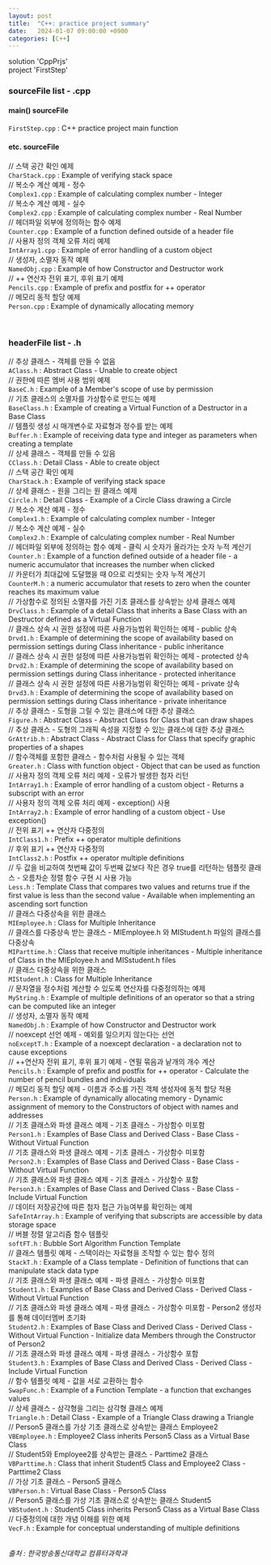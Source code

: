 ```yaml
---
layout: post
title:  "C++: practice project summary"
date:   2024-01-07 09:00:00 +0900
categories: [C++]
---
```


solution 'CppPrjs'   
project 'FirstStep'   
   
### sourceFile list - .cpp   
#### main() sourceFile   
`FirstStep.cpp` : C++ practice project main function   
   
#### etc. sourceFile   
// 스택 공간 확인 예제   
`CharStack.cpp` : Example of verifying stack space   
// 복소수 계산 예제 - 정수   
`Complex1.cpp` : Example of calculating complex number - Integer   
// 복소수 계산 예제 - 실수   
`Complex2.cpp` : Example of calculating complex number - Real Number   
// 헤더파일 외부에 정의하는 함수 예제   
`Counter.cpp` : Example of a function defined outside of a header file   
// 사용자 정의 객체 오류 처리 예제   
`IntArray1.cpp` : Example of error handling of a custom object   
// 생성자, 소멸자 동작 예제   
`NamedObj.cpp` : Example of how Constructor and Destructor work   
// ++ 연산자 전위 표기, 후위 표기 예제   
`Pencils.cpp` : Example of prefix and postfix for ++ operator   
// 메모리 동적 할당 예제   
`Person.cpp` : Example of dynamically allocating memory   
   
<br />
   
### headerFile list - .h   
// 추상 클래스 - 객체를 만들 수 없음   
`AClass.h` : Abstract Class - Unable to create object   
// 권한에 따른 멤버 사용 범위 예제   
`BaseC.h` : Example of a Member's scope of use by permission   
// 기초 클래스의 소멸자를 가상함수로 만드는 예제   
`BaseClass.h` : Example of creating a Virtual Function of a Destructor in a Base Class   
// 템플릿 생성 시 매개변수로 자료형과 정수를 받는 예제   
`Buffer.h` : Example of receiving data type and integer as parameters when creating a template   
// 상세 클래스 - 객체를 만들 수 있음   
`CClass.h` : Detail Class - Able to create object   
// 스택 공간 확인 예제   
`CharStack.h` : Example of verifying stack space   
// 상세 클래스 - 원을 그리는 원 클래스 예제   
`Circle.h` : Detail Class - Example of a Circle Class drawing a Circle   
// 복소수 계산 예제 - 정수   
`Complex1.h` : Example of calculating complex number - Integer   
// 복소수 계산 예제 - 실수   
`Complex2.h` : Example of calculating complex number - Real Number   
// 헤더파일 외부에 정의하는 함수 예제 - 클릭 시 숫자가 올라가는 숫자 누적 계산기   
`Counter.h` : Example of a function defined outside of a header file - a numeric accumulator that increases the number when clicked   
// 카운터가 최대값에 도달했을 때 0으로 리셋되는 숫자 누적 계산기   
`CounterM.h` : a numeric accumulator that resets to zero when the counter reaches its maximum value   
// 가상함수로 정의된 소멸자를 가진 기초 클래스를 상속받는 상세 클래스 예제   
`DrvClass.h` : Example of a detail Class that inherits a Base Class with an Destructor defined as a Virtual Function   
// 클래스 상속 시 권한 설정에 따른 사용가능범위 확인하는 예제 - public 상속   
`Drvd1.h` : Example of determining the scope of availability based on permission settings during Class inheritance - public inheritance   
// 클래스 상속 시 권한 설정에 따른 사용가능범위 확인하는 예제 - protected 상속   
`Drvd2.h` : Example of determining the scope of availability based on permission settings during Class inheritance - protected inheritance   
// 클래스 상속 시 권한 설정에 따른 사용가능범위 확인하는 예제 - private 상속   
`Drvd3.h` : Example of determining the scope of availability based on permission settings during Class inheritance - private inheritance   
// 추상 클래스 - 도형을 그릴 수 있는 클래스에 대한 추상 클래스   
`Figure.h` : Abstract Class - Abstract Class for Class that can draw shapes   
// 추상 클래스 - 도형의 그래픽 속성을 지정할 수 있는 클래스에 대한 추상 클래스   
`GrAttrib.h` : Abstract Class - Abstract Class for Class that specify graphic properties of a shapes   
// 함수객체를 포함한 클래스 - 함수처럼 사용될 수 있는 객체   
`Greater.h` : Class with function object - Object that can be used as function   
// 사용자 정의 객체 오류 처리 예제 - 오류가 발생한 첨자 리턴   
`IntArray1.h` : Example of error handling of a custom object - Returns a subscript with an error   
// 사용자 정의 객체 오류 처리 예제 - exception() 사용   
`IntArray2.h` : Example of error handling of a custom object - Use exception()   
// 전위 표기 ++ 연산자 다중정의   
`IntClass1.h` : Prefix ++ operator multiple definitions   
// 후위 표기 ++ 연산자 다중정의   
`IntClass2.h` : Postfix ++ operator multiple definitions   
// 두 값을 비교하여 첫번째 값이 두번째 값보다 작은 경우 true를 리턴하는 템플릿 클래스 - 오름차순 정렬 함수 구현 시 사용 가능   
`Less.h` : Template Class that compares two values and returns true if the first value is less than the second value - Available when implementing an ascending sort function   
// 클래스 다중상속을 위한 클래스   
`MIEmployee.h` : Class for Multiple Inheritance   
// 클래스를 다중상속 받는 클래스 - MIEmployee.h 와 MIStudent.h 파일의 클래스를 다중상속   
`MIParttime.h` : Class that receive multiple inheritances - Multiple inheritance of Class in the MIEployee.h and MISstudent.h files   
// 클래스 다중상속을 위한 클래스   
`MIStudent.h` : Class for Multiple Inheritance   
// 문자열을 정수처럼 계산할 수 있도록 연산자를 다중정의하는 예제   
`MyString.h` : Example of multiple definitions of an operator so that a string can be computed like an integer   
// 생성자, 소멸자 동작 예제   
`NamedObj.h` : Example of how Constructor and Destructor work   
// noexcept 선언 예제 - 예외를 일으키지 않는다는 선언   
`noExceptT.h` : Example of a noexcept declaration - a declaration not to cause exceptions   
// ++연산자 전위 표기, 후위 표기 예제 - 연필 묶음과 낱개의 개수 계산   
`Pencils.h` : Example of prefix and postfix for ++ operator - Calculate the number of pencil bundles and individuals   
// 메모리 동적 할당 예제 - 이름과 주소를 가진 객체 생성자에 동적 할당 적용   
`Person.h` : Example of dynamically allocating memory - Dynamic assignment of memory to the Constructors of object with names and addresses   
// 기초 클래스와 파생 클래스 예제 - 기초 클래스 - 가상함수 미포함   
`Person1.h` : Examples of Base Class and Derived Class - Base Class - Without Virtual Function   
// 기초 클래스와 파생 클래스 예제 - 기초 클래스 - 가상함수 미포함   
`Person2.h` : Examples of Base Class and Derived Class - Base Class - Without Virtual Function   
// 기초 클래스와 파생 클래스 예제 - 기초 클래스 - 가상함수 포함   
`Person3.h` : Examples of Base Class and Derived Class - Base Class - Include Virtual Function   
// 데이터 저장공간에 따른 첨자 접근 가능여부를 확인하는 예제   
`SafeIntArray.h` : Example of verifying that subscripts are accessible by data storage space   
// 버블 정렬 알고리즘 함수 템플릿   
`softFT.h` : Bubble Sort Algorithm Function Template   
// 클래스 템플릿 예제 - 스택이라는 자료형을 조작할 수 있는 함수 정의   
`StackT.h` : Example of a Class template - Definition of functions that can manipulate stack data type   
// 기초 클래스와 파생 클래스 예제 - 파생 클래스 - 가상함수 미포함   
`Student1.h` : Examples of Base Class and Derived Class - Derived Class - Without Virtual Function   
// 기초 클래스와 파생 클래스 예제 - 파생 클래스 - 가상함수 미포함 - Person2 생성자를 통해 데이터멤버 초기화   
`Student2.h` : Examples of Base Class and Derived Class - Derived Class - Without Virtual Function - Initialize data Members through the Constructor of Person2   
// 기초 클래스와 파생 클래스 예제 - 파생 클래스 - 가상함수 포함   
`Student3.h` : Examples of Base Class and Derived Class - Derived Class - Include Virtual Function   
// 함수 템플릿 예제 - 값을 서로 교환하는 함수   
`SwapFunc.h` : Example of a Function Template - a function that exchanges values   
// 상세 클래스 - 삼각형을 그리는 삼각형 클래스 예제   
`Triangle.h` : Detail Class - Example of a Triangle Class drawing a Triangle   
// Person5 클래스를 가상 기초 클래스로 상속받는 클래스 Employee2   
`VBEmployee.h` : Employee2 Class inherits Person5 Class as a Virtual Base Class   
// Student5와 Employee2를 상속받는 클래스 - Parttime2 클래스   
`VBParttime.h` : Class that inherit Student5 Class and Employee2 Class - Parttime2 Class   
// 가상 기초 클래스 - Person5 클래스   
`VBPerson.h` : Virtual Base Class - Person5 Class   
// Person5 클래스를 가상 기초 클래스로 상속받는 클래스 Student5   
`VBStudent.h` : Student5 Class inherits Person5 Class as a Virtual Base Class   
// 다중정의에 대한 개념 이해를 위한 예제   
`VecF.h` : Example for conceptual understanding of multiple definitions   
   
<br />
<cite>출처 : 한국방송통신대학교 컴퓨터과학과</cite>
